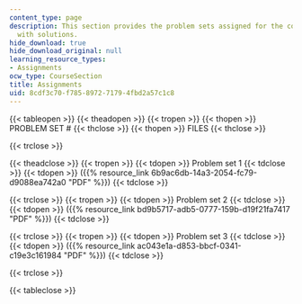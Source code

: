 ```yaml
---
content_type: page
description: This section provides the problem sets assigned for the course along
  with solutions.
hide_download: true
hide_download_original: null
learning_resource_types:
- Assignments
ocw_type: CourseSection
title: Assignments
uid: 8cdf3c70-f785-8972-7179-4fbd2a57c1c8
---
```


{{< tableopen >}}
{{< theadopen >}}
{{< tropen >}}
{{< thopen >}}
PROBLEM SET #
{{< thclose >}}
{{< thopen >}}
FILES
{{< thclose >}}

{{< trclose >}}

{{< theadclose >}}
{{< tropen >}}
{{< tdopen >}}
Problem set 1
{{< tdclose >}}
{{< tdopen >}}
({{% resource_link 6b9ac6db-14a3-2054-fc79-d9088ea742a0 "PDF" %}})
{{< tdclose >}}

{{< trclose >}}
{{< tropen >}}
{{< tdopen >}}
Problem set 2
{{< tdclose >}}
{{< tdopen >}}
({{% resource_link bd9b5717-adb5-0777-159b-d19f21fa7417 "PDF" %}})
{{< tdclose >}}

{{< trclose >}}
{{< tropen >}}
{{< tdopen >}}
Problem set 3
{{< tdclose >}}
{{< tdopen >}}
({{% resource_link ac043e1a-d853-bbcf-0341-c19e3c161984 "PDF" %}})
{{< tdclose >}}

{{< trclose >}}

{{< tableclose >}}